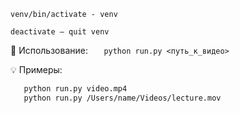 `venv/bin/activate - venv`

`deactivate — quit venv`

📝 Использование:
`   python run.py <путь_к_видео>`

💡 Примеры:

```bash
   python run.py video.mp4
   python run.py /Users/name/Videos/lecture.mov
```
